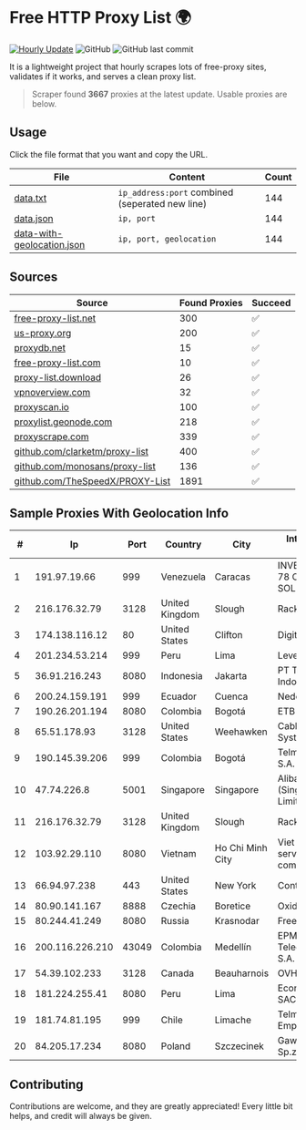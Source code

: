
# Free HTTP Proxy List 🌍

[![Hourly Update](https://github.com/mertguvencli/http-proxy-list/actions/workflows/main.yml/badge.svg?branch=main)](https://github.com/mertguvencli/http-proxy-list/actions/workflows/main.yml)
![GitHub](https://img.shields.io/github/license/mertguvencli/http-proxy-list)
![GitHub last commit](https://img.shields.io/github/last-commit/mertguvencli/http-proxy-list)

It is a lightweight project that hourly scrapes lots of free-proxy sites, validates if it works, and serves a clean proxy list.


> Scraper found **3667** proxies at the latest update. Usable proxies are below.

## Usage

Click the file format that you want and copy the URL.


|File|Content|Count|
|----|-------|-----|
|[data.txt](https://raw.githubusercontent.com/mertguvencli/http-proxy-list/main/proxy-list/data.txt)|`ip_address:port` combined (seperated new line)|144|
|[data.json](https://raw.githubusercontent.com/mertguvencli/http-proxy-list/main/proxy-list/data.json)|`ip, port`|144|
|[data-with-geolocation.json](https://raw.githubusercontent.com/mertguvencli/http-proxy-list/main/proxy-list/data-with-geolocation.json)|`ip, port, geolocation`|144|

## Sources

|Source|Found Proxies|Succeed|
|------|-------------|-------|
|[free-proxy-list.net](https://free-proxy-list.net)|300|✅|
|[us-proxy.org](https://www.us-proxy.org)|200|✅|
|[proxydb.net](http://proxydb.net)|15|✅|
|[free-proxy-list.com](https://free-proxy-list.com/?page=&port=&type%5B%5D=http&type%5B%5D=https&up_time=0&search=Search)|10|✅|
|[proxy-list.download](https://www.proxy-list.download/HTTP)|26|✅|
|[vpnoverview.com](https://vpnoverview.com/privacy/anonymous-browsing/free-proxy-servers)|32|✅|
|[proxyscan.io](https://www.proxyscan.io)|100|✅|
|[proxylist.geonode.com](https://proxylist.geonode.com/api/proxy-list?limit=300&page=1&sort_by=lastChecked&sort_type=desc&protocols=http,https)|218|✅|
|[proxyscrape.com](https://api.proxyscrape.com/v2/?request=displayproxies&protocol=http&timeout=10000&country=all&ssl=all&anonymity=all)|339|✅|
|[github.com/clarketm/proxy-list](https://raw.githubusercontent.com/clarketm/proxy-list/master/proxy-list-raw.txt)|400|✅|
|[github.com/monosans/proxy-list](https://raw.githubusercontent.com/monosans/proxy-list/main/proxies/http.txt)|136|✅|
|[github.com/TheSpeedX/PROXY-List](https://raw.githubusercontent.com/TheSpeedX/PROXY-List/master/http.txt)|1891|✅|


## Sample Proxies With Geolocation Info

|#|Ip|Port|Country|City|Internet Service Provider|
|-|--|----|-------|----|-------------------------|
|1|191.97.19.66|999|Venezuela|Caracas|INVERSIONES FRITZ 78 C.A.(WIFI SOLUTION)|
|2|216.176.32.79|3128|United Kingdom|Slough|Rackdog, LLC|
|3|174.138.116.12|80|United States|Clifton|DigitalOcean, LLC|
|4|201.234.53.214|999|Peru|Lima|Level 3 Peru S.A|
|5|36.91.216.243|8080|Indonesia|Jakarta|PT Telekomunikasi Indonesia|
|6|200.24.159.191|999|Ecuador|Cuenca|Nedetel S.A.|
|7|190.26.201.194|8080|Colombia|Bogotá|ETB - Colombia|
|8|65.51.178.93|3128|United States|Weehawken|Cablevision Systems Corp.|
|9|190.145.39.206|999|Colombia|Bogotá|Telmex Colombia S.A.|
|10|47.74.226.8|5001|Singapore|Singapore|Alibaba Cloud (Singapore) Private Limited|
|11|216.176.32.79|3128|United Kingdom|Slough|Rackdog, LLC|
|12|103.92.29.110|8080|Vietnam|Ho Chi Minh City|Viet solutions servers trading company limited|
|13|66.94.97.238|443|United States|New York|Contabo Inc.|
|14|80.90.141.167|8888|Czechia|Boretice|Oxid - III|
|15|80.244.41.249|8080|Russia|Krasnodar|Freedom Krasnodar|
|16|200.116.226.210|43049|Colombia|Medellín|EPM Telecomunicaciones S.A. E.S.P|
|17|54.39.102.233|3128|Canada|Beauharnois|OVH SAS|
|18|181.224.255.41|8080|Peru|Lima|Econocable Media SAC|
|19|181.74.81.195|999|Chile|Limache|Telmex Servicios Empresariales S.A.|
|20|84.205.17.234|8080|Poland|Szczecinek|Gawex Media Sp.zoo|



## Contributing

Contributions are welcome, and they are greatly appreciated! Every
little bit helps, and credit will always be given.

